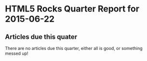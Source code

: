 HTML5 Rocks Quarter Report for 2015-06-22
=========================================

Articles due this quater
------------------------

There are no articles due this quarter, either all is good, or something messed up!

